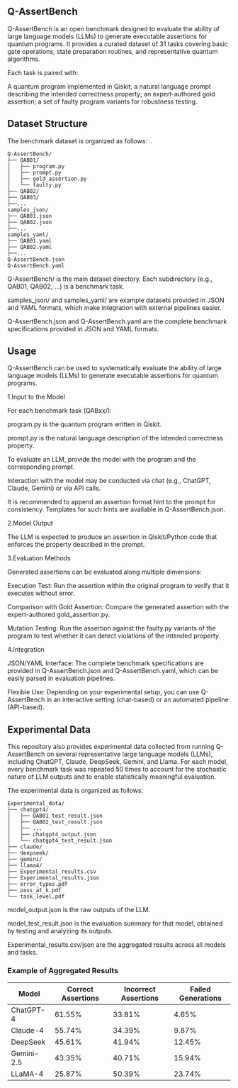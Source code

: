 ## Q-AssertBench
Q-AssertBench is an open benchmark designed to evaluate the ability of large language models (LLMs) to generate executable assertions for quantum programs. It provides a curated dataset of 31 tasks covering basic gate operations, state preparation routines, and representative quantum algorithms.

Each task is paired with:

A quantum program implemented in Qiskit;
a natural language prompt describing the intended correctness property;
an expert-authored gold assertion;
a set of faulty program variants for robustness testing.

## Dataset Structure
The benchmark dataset is organized as follows:
```text
Q-AssertBench/
├── QAB01/
│   ├── program.py
│   ├── prompt.py
│   ├── gold_assertion.py
│   └── faulty.py
├── QAB02/
├── QAB03/
├──...
samples_json/
├── QAB01.json
├── QAB02.json
├──...
samples_yaml/
├── QAB01.yaml
├── QAB02.yaml
├──...
Q-AssertBench.json
Q-AssertBench.yaml
```
Q-AssertBench/ is the main dataset directory. Each subdirectory (e.g., QAB01, QAB02, …) is a benchmark task. 

samples_json/ and samples_yaml/ are example datasets provided in JSON and YAML formats, which make integration with external pipelines easier.

Q-AssertBench.json and Q-AssertBench.yaml are the complete benchmark specifications provided in JSON and YAML formats.

## Usage

Q-AssertBench can be used to systematically evaluate the ability of large language models (LLMs) to generate executable assertions for quantum programs.

1.Input to the Model

For each benchmark task (QABxx/):

program.py is the quantum program written in Qiskit.

prompt.py is the natural language description of the intended correctness property.

To evaluate an LLM, provide the model with the program and the corresponding prompt.

Interaction with the model may be conducted via chat (e.g., ChatGPT, Claude, Gemini) or via API calls.

It is recommended to append an assertion format hint to the prompt for consistency.
Templates for such hints are available in Q-AssertBench.json.

2.Model Output

The LLM is expected to produce an assertion in Qiskit/Python code that enforces the property described in the prompt.

3.Evaluation Methods

Generated assertions can be evaluated along multiple dimensions:

Execution Test: Run the assertion within the original program to verify that it executes without error.

Comparison with Gold Assertion: Compare the generated assertion with the expert-authored gold_assertion.py.

Mutation Testing: Run the assertion against the faulty.py variants of the program to test whether it can detect violations of the intended property.

4.Integration

JSON/YAML Interface: The complete benchmark specifications are provided in Q-AssertBench.json and Q-AssertBench.yaml, which can be easily parsed in evaluation pipelines.

Flexible Use: Depending on your experimental setup, you can use Q-AssertBench in an interactive setting (chat-based) or an automated pipeline (API-based).

## Experimental Data

This repository also provides experimental data collected from running Q-AssertBench on several representative large language models (LLMs), including ChatGPT, Claude, DeepSeek, Gemini, and Llama.
For each model, every benchmark task was repeated 50 times to account for the stochastic nature of LLM outputs and to enable statistically meaningful evaluation.

The experimental data is organized as follows:
```text
Experimental_data/
├── chatgpt4/
│   ├── QAB01_test_result.json
│   ├── QAB02_test_result.json
│   ├── ...
│   ├── chatgpt4_output.json
│   └── chatgpt4_test_result.json
├── claude/
├── deepseek/
├── gemini/
├── llama4/
├── Experimental_results.csv
├── Experimental_results.json
├── error_types.pdf
├── pass_at_k.pdf
└── task_level.pdf
```

model_output.json is the raw outputs of the LLM.

model_test_result.json is the evaluation summary for that model, obtained by testing and analyzing its outputs.

Experimental_results.csv/json are the aggregated results across all models and tasks.

### Example of Aggregated Results

| Model      | Correct Assertions | Incorrect Assertions | Failed Generations |
|------------|-------------------|----------------------|--------------------|
| ChatGPT-4  | 61.55%            | 33.81%               | 4.65%              |
| Claude-4   | 55.74%            | 34.39%               | 9.87%              |
| DeepSeek   | 45.61%            | 41.94%               | 12.45%             |
| Gemini-2.5 | 43.35%            | 40.71%               | 15.94%             |
| LLaMA-4    | 25.87%            | 50.39%               | 23.74%             |


